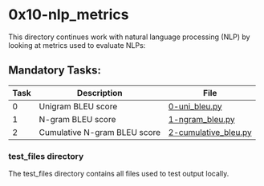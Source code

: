 # 0x10-nlp_metrics
This directory continues work with natural language processing (NLP) by looking at metrics used to evaluate NLPs:

## Mandatory Tasks:
| Task | Description | File |
|------|-------------|------|
| 0 | Unigram BLEU score | [0-uni_bleu.py](/supervised_learning/0x10-nlp_metrics/0-uni_bleu.py) |
| 1 | N-gram BLEU score | [1-ngram_bleu.py](/supervised_learning/0x10-nlp_metrics/1-ngram_bleu.py) |
| 2 | Cumulative N-gram BLEU score | [2-cumulative_bleu.py](/supervised_learning/0x10-nlp_metrics/2-cumulative_bleu.py) |

### test_files directory
The test_files directory contains all files used to test output locally.
